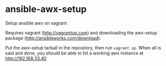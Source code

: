 ansible-awx-setup
=================

Setup ansible awx on vagrant

Requires vagrant (http://vagrantup.com) and downloading the awx-setup package (http://ansibleworks.com/download).

Put the awx-setup tarball in the repository, then run `vagrant up`. When all is said and done, you should be able to hit a working awx instance at http://192.168.33.40

